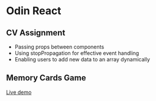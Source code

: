 # Odin React

 ## CV Assignment

- Passing props between components
- Using stopPropagation for effective event handling
- Enabling users to add new data to an array dynamically

## Memory Cards Game
[Live demo](https://65d77af3733e330d280f8d88--cool-baklava-12601e.netlify.app/game)

